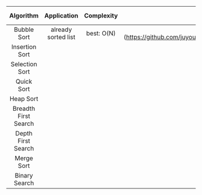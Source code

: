 |  Algorithm |  Application | Complexity |  Source (Python) |  Source (Java) |
|:--------:|:--------:|:--------:|:--------:|:--------:|
| Bubble Sort | already sorted list | best: O(N) |[bubble_sort] (https://github.com/juyoung228/Evolving_Basic/blob/master/Algorithm/Source%20Code/Python/bubble_sort.ipynb) | | 
| Insertion Sort | | | | |
| Selection Sort| | | | |
| Quick Sort| | | | |
| Heap Sort| | | | |
| Breadth First Search| | | | |
| Depth First Search| | | | |
| Merge Sort| | | | |
| Binary Search| | | | |




